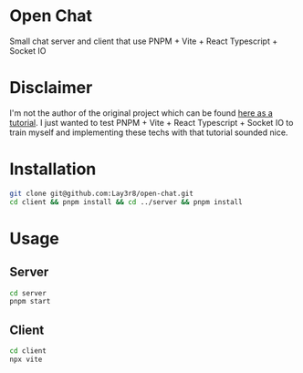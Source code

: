 # Open Chat
Small chat server and client that use PNPM + Vite + React Typescript + Socket IO

# Disclaimer
I'm not the author of the original project which can be found [here as a tutorial](https://dev.to/novu/building-a-chat-app-with-socketio-and-react-2edj). I just wanted to test PNPM + Vite + React Typescript + Socket IO to train myself and implementing these techs with that tutorial sounded nice.

# Installation
```bash
git clone git@github.com:Lay3r8/open-chat.git
cd client && pnpm install && cd ../server && pnpm install
```

# Usage
## Server
```bash
cd server
pnpm start
```

## Client
```bash
cd client
npx vite
```

